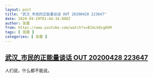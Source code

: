 ```yaml
---
layout: post
title: "武汉_市民的正能量谈话 OUT 20200428 223647"
date: 2020-04-29T01:44:34.000Z
author: 张展
from: https://www.youtube.com/watch?v=BJeLkQsg6kM
tags: [ 张展 ]
categories: [ 张展 ]
---
```

<!--1588124674000-->
[武汉_市民的正能量谈话 OUT 20200428 223647](https://www.youtube.com/watch?v=BJeLkQsg6kM)
------

<div>
人们说，什么都不能说。
</div>

